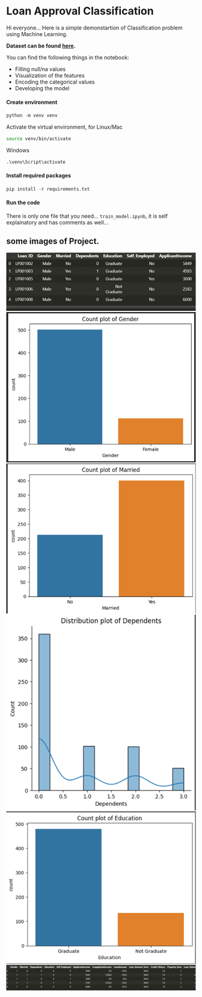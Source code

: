 # Loan Approval Classification

Hi everyone... Here is a simple demonstartion of Classification problem using Machine Learning.

**Dataset can be found [here](https://www.kaggle.com/datasets/altruistdelhite04/loan-prediction-problem-dataset).**


You can find the following things in the notebook:
* Filling null/na values
* Visualization of the features
* Encoding the categorical values
* Developing the model



#### Create environment

```python
python -m venv venv
```
Activate the virtual environment, for Linux/Mac

```bash
source venv/bin/activate
```
Windows

```cmd
.\venv\Script\activate
```
#### Install required packages

```python
pip install -r requirements.txt
```
#### Run the code
There is only one file that you need... `train_model.ipynb`, it is self explainatory and has comments as well...

## some images of Project.

![Screenshot 2024-02-25 150812.png](https://github.com/CODEPANDA-1122/Loan_Prediction_Data_Analytics/blob/main/Screenshot%202024-02-25%20150812.png)
![Screenshot 2024-02-25 150843.png](https://github.com/CODEPANDA-1122/Loan_Prediction_Data_Analytics/blob/main/Screenshot%202024-02-25%20150843.png)
![Screenshot 2024-02-25 150855.png](https://github.com/CODEPANDA-1122/Loan_Prediction_Data_Analytics/blob/main/Screenshot%202024-02-25%20150855.png)
![Screenshot 2024-02-25 150906.png](https://github.com/CODEPANDA-1122/Loan_Prediction_Data_Analytics/blob/main/Screenshot%202024-02-25%20150906.png)
![Screenshot 2024-02-25 150913.png](https://github.com/CODEPANDA-1122/Loan_Prediction_Data_Analytics/blob/main/Screenshot%202024-02-25%20150913.png)
![Screenshot 2024-02-25 150950.png](https://github.com/CODEPANDA-1122/Loan_Prediction_Data_Analytics/blob/main/Screenshot%202024-02-25%20150950.png)
